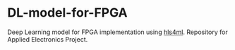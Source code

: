 # DL-model-for-FPGA
Deep Learning model for FPGA implementation using [hls4ml](https://fastmachinelearning.org/hls4ml/#:~:text=hls4ml%20is%20a%20Python%20package,configured%20for%20your%20use%2Dcase!). Repository for Applied Electronics Project.
